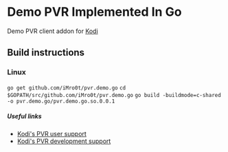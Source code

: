 # Demo PVR Implemented In Go

Demo PVR client addon for [Kodi](http://kodi.tv)

## Build instructions

### Linux

`go get github.com/iMro0t/pvr.demo.go`
`cd $GOPATH/src/github.com/iMro0t/pvr.demo.go`
`go build -buildmode=c-shared -o pvr.demo.go/pvr.demo.go.so.0.0.1`

##### Useful links

- [Kodi's PVR user support](http://forum.kodi.tv/forumdisplay.php?fid=167)
- [Kodi's PVR development support](http://forum.kodi.tv/forumdisplay.php?fid=136)

